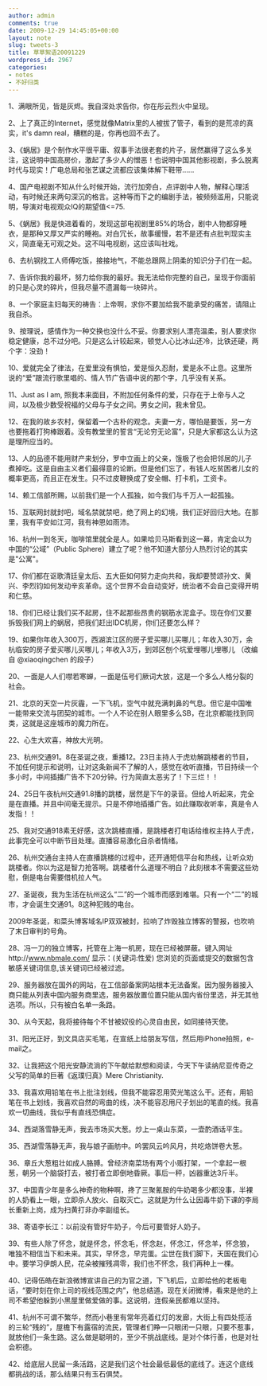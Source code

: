 ```yaml
---
author: admin
comments: true
date: 2009-12-29 14:45:05+00:00
layout: note
slug: tweets-3
title: 草草絮语20091229
wordpress_id: 2967
categories:
- notes
- 不好归类
---
```


1、满眼所见，皆是灰烬。我自深处求告你，你在彤云烈火中呈现。

2、上了真正的Internet，感觉就像Matrix里的人被拔了管子，看到的是荒凉的真实，it's damn real，糟糕的是，你再也回不去了。

3、《蜗居》是个制作水平很平庸、叙事手法很老套的片子，居然赢得了这么多关注，这说明中国高房价，激起了多少人的憎恶！也说明中国其他影视剧，多么脱离时代与现实！广电总局和张艺谋之流都应该集体解下鞋带……

4、国产电视剧不知从什么时候开始，流行加旁白，点评剧中人物，解释心理活动，有时候还来两句深沉的格言。这种等而下之的编剧手法，被频频滥用，只能说明，导演对电视观众IQ的期望值<=75.

5、《蜗居》我是快进着看的，发现这部电视剧里85%的场合，剧中人物都穿睡衣，是那种又厚又严实的睡袍。对白冗长，故事缓慢，若不是还有点批判现实主义，简直毫无可观之处。这不叫电视剧，这应该叫社戏。  

6、去杭钢找工人师傅吃饭，接接地气，不能总跟网上阴柔的知识分子们在一起。 

7、告诉你我的最坏，努力给你我的最好。我无法给你完整的自己，呈现于你面前的只是心灵的碎片，但我尽量不遗漏每一块碎片。

8、一个家庭主妇每天的祷告：上帝啊，求你不要加给我不能承受的痛苦，请阻止我自杀。

9、按理说，感情作为一种交换也没什么不妥。你要求别人漂亮温柔，别人要求你稳定健康，总不过分吧。只是这么计较起来，顿觉人心比冰山还冷，比铁还硬，两个字：没劲！

10、爱就完全了律法，在爱里没有惧怕，爱是恒久忍耐，爱是永不止息。这里所说的“爱”跟流行歌里唱的、情人节广告语中说的那个字，几乎没有关系。

11、Just as I am, 照我本来面目，不附加任何条件的爱，只存在于上帝与人之间，以及极少数受祝福的父母与子女之间。男女之间，我未曾见。

12、在我的故乡农村，保留着一个古朴的观念。夫妻一方，哪怕是要饭，另一方也要拖着打狗棒跟着。没有教堂里的誓言“无论穷无论富”，只是大家都这么认为这是理所应当的。

13、人的品德不能用财产来划分，罗中立画上的父亲，饿极了也会把邻居的儿子煮掉吃。这是自由主义者们最得意的论断。但是他们忘了，有钱人吃贫困者儿女的概率更高，而且正在发生。只不过皮鞭换成了安全帽、打卡机，工资卡。

14、赖工信部所赐，以前我们是一个人孤独，如今我们与千万人一起孤独。

15、互联网封就封吧，域名禁就禁吧，绝了网上的幻境，我们正好回归大地。在那里，我有平安如江河，我有神恩如雨沛。

16、杭州一到冬天，咖啡馆里就全是人。如果哈贝马斯看到这一幕，肯定会以为中国的“公域”（Public Sphere）建立了呢？他不知道大部分人热烈讨论的其实是"公寓"。

17、你们都在讴歌清廷皇太后、五大臣如何努力走向共和，我却要赞颂孙文、黄兴、李烈钧如何发动辛亥革命。这个世界不会自动变好，统治者不会自己变得开明和仁慈。

18、你们已经让我们买不起房，住不起那些昂贵的钢筋水泥盒子。现在你们又要拆毁我们网上的蜗居，把我们赶出IDC机房，你们还要怎么样？

19、如果你年收入300万，西湖滨江区的房子爱买哪儿买哪儿；年收入30万，余杭临安的房子爱买哪儿买哪儿；年收入3万，到郊区刨个坑爱埋哪儿埋哪儿 （改编自 @xiaoqingchen 的段子）

20、一面是人人们噤若寒蝉，一面是伍号们厥词大放，这是一个多么人格分裂的社会。

21、北京的天空一片灰霾，一下飞机，空气中就充满刺鼻的气息。但它是中国唯一能带来交流与团契的城市。一个人不论在别人眼里多么SB，在北京都能找到同类，这就是这座城市的魔力所在。

22、心生大欢喜，神放大光明。

23、杭州交通91。8在圣诞之夜，重播12。23日主持人于虎劝解跳楼者的节目，不加任何提示和说明，让对这条新闻不了解的人，感觉在收听直播，节目持续一个多小时，中间插播广告不下20分钟。行为简直太恶劣了！下三烂！！

24、25日午夜杭州交通91.8播的跳楼，居然是下午的录音。但给人听起来，完全是在直播。并且中间毫无提示。只是不停地插播广告。如此赚取收听率，真是令人发指！！

25、我对交通918素无好感，这次跳楼直播，是跳楼者打电话给维权主持人于虎，此事完全可以中断节目处理。直播容易激化自杀者情绪。 

26、杭州交通台主持人在直播跳楼的过程中，还开通短信平台和热线，让听众劝跳楼者。你以为这是智力抢答啊。跳楼者什么道理不明白？此刻根本不需要这些劝慰，倒是电台需要借机拉人气。

27、圣诞夜，我为生活在杭州这么“二”的一个城市而感到难堪。只有一个“二”的城市，才会诞生交通91。8这种犯贱的电台。

2009年圣诞，和菜头博客域名IP双双被封，拉响了炸毁独立博客的警报，也吹响了末日审判的号角。

28、冯一刀的独立博客，托管在上海一机房，现在已经被屏蔽。键入网址http://www.nbmale.com/ 显示：(关键词:性爱) 您浏览的页面或提交的数据包含敏感关键词信息,该关键词已经被过滤。

29、服务器放在国外的网站，在工信部备案网站根本无法备案。因为服务器接入商只能从列表中国内服务商里选，服务器放置位置只能从国内省份里选，并无其他选项。所以，只有被白名单一条路。

30、从今天起，我将接待每个不甘被奴役的心灵自由民，如同接待天使。

31、阳光正好，到文具店买毛笔，在宣纸上给朋友写信，然后用iPhone拍照，e-mail之。

32、让我把这个阳光安静流淌的下午献给默想和阅读，今天下午读纳尼亚传奇之父写的简单的巨著《返璞归真》Mere Christianity.

33、我喜欢用铅笔在书上批注划线，但我不能容忍用荧光笔这么干。还有，用铅笔在书上划线，我喜欢自然的弯曲的线，决不能容忍用尺子划出的笔直的线。我喜欢一切曲线，我似乎有直线恐惧症。

34、西湖落雪静无声，我去市场买大葱。炒上一桌山东菜，一壶酌酒话平生。

35、西湖雪落静无声，我与娘子画舫中。吟罢风云吟风月，共吃烙饼卷大葱。

36、章丘大葱粗壮如成人胳膊。曾经济南菜场有两个小贩打架，一个拿起一根葱，朝另一个脑袋打去，被打者立即倒地昏厥。事后一秤，凶器重达3斤半。

37、中国青少年是多么神奇的物种啊，搀了三聚氰胺的牛奶喝多少都没事，半裸的人奶看上一眼，立即杀人放火、自取灭亡。这就是为什么让因毒牛奶下课的李局长重新上岗，成为扫黄打非办李副组长。

38、寄语李长江：以前没有管好牛奶子，今后可要管好人奶子。

39、有些人除了怀念，就是怀念，怀念毛，怀念赵，怀念江，怀念羊，怀念狼，唯独不相信当下和未来。其实，早怀念，早完蛋。尘世在我们脚下，天国在我们心中。要学习伊朗人民，花朵被摧残凋零，我们也不怀念，我们再种上一棵。

40、记得伍皓在新浪微博宣讲自己的为官之道，下飞机后，立即给他的老板电话，“要时刻在你上司的视线范围之内”，他总结道。现在关闭微博，看来是他的上司不希望他躲到小黑屋里做爱做的事。这说明，连假亲民都难以坚持。

41、杭州不可谓不繁华，然而小巷里有常年亮着红灯的发廊，大街上有四处揽活的三轮“残的”，屋檐下有露宿的流民，管理者们睁一只眼闭一只眼，只要不惹事，就放他们一条生路。这么做是聪明的，至少不挑战底线。是对个体行善，也是对社会积德。

42、给底层人民留一条活路，这是我们这个社会最低最低的底线了。连这个底线都挑战的话，那么结果只有玉石俱焚。 
